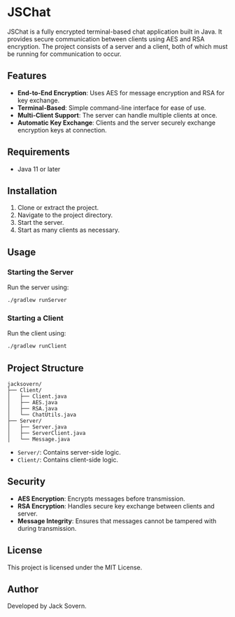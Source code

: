# JSChat

JSChat is a fully encrypted terminal-based chat application built in Java. It provides secure communication between clients using AES and RSA encryption. The project consists of a server and a client, both of which must be running for communication to occur.

## Features
- **End-to-End Encryption**: Uses AES for message encryption and RSA for key exchange.
- **Terminal-Based**: Simple command-line interface for ease of use.
- **Multi-Client Support**: The server can handle multiple clients at once.
- **Automatic Key Exchange**: Clients and the server securely exchange encryption keys at connection.

## Requirements
- Java 11 or later

## Installation
1. Clone or extract the project.
2. Navigate to the project directory.
3. Start the server.
4. Start as many clients as necessary.

## Usage
### Starting the Server
Run the server using:
```sh
./gradlew runServer
```

### Starting a Client
Run the client using:
```sh
./gradlew runClient
```

## Project Structure
```
jacksovern/
├── Client/
│   ├── Client.java
│   ├── AES.java
│   ├── RSA.java
│   └── ChatUtils.java
├── Server/
│   ├── Server.java
│   ├── ServerClient.java
│   └── Message.java
```
- `Server/`: Contains server-side logic.
- `Client/`: Contains client-side logic.

## Security
- **AES Encryption**: Encrypts messages before transmission.
- **RSA Encryption**: Handles secure key exchange between clients and server.
- **Message Integrity**: Ensures that messages cannot be tampered with during transmission.

## License
This project is licensed under the MIT License.

## Author
Developed by Jack Sovern.
